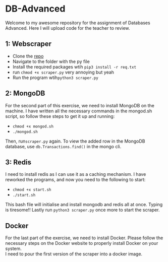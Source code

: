 # DB-Advanced
Welcome to my awesome repository for the assignment of Databases Advanced. Here I will upload code for the teacher to review.

## 1: Webscraper
<ul>
  <li>Clone the <a href="https://github.com/simon-martin-it/DB-Advanced">repo</a></li>
  <li>Navigate to the folder with the py file</li>
  <li>Install the required packages wtih <code>pip3 install -r req.txt</code></li>
  <li>run <code>chmod +x scraper.py</code> very annoying but yeah</li>
  <li>Run the program wtih<code>python3 scraper.py</code></li>
</ul>

## 2: MongoDB
For the second part of this exercise, we need to install MongoDB on the machine. I have written all the necessary commands in the mongod.sh script, so follow these steps to get it up and running:
<ul>
  <li><code>chmod +x mongod.sh</code></li>
  <li><code>./mongod.sh</code></li>
</ul>
Then, run<code>scraper.py</code> again.
To view the added row in the MongoDB database, use <code>db.Transactions.find()</code> in the mongo cli.

## 3: Redis
I need to install redis as I can use it as a caching mechanism.
I have reworked the programs, and now you need to the following to start:
<ul>
  <li><code>chmod +x start.sh</code></li>
  <li><code>./start.sh</code></li>
</ul>
This bash file will initialise and install mongodb and redis all at once.
Typing is tiresome!! 
Lastly run <code>python3 scraper.py</code> once more to start the scraper.

## Docker
For the last part of the exercise, we need to install Docker. Please follow the necessary steps on the Docker website to properly install Docker on your system.
<br>
I need to pour the first version of the scraper into a docker image. 
